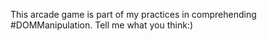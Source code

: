This arcade game is part of my practices in comprehending #DOMManipulation. Tell me what you think:)
